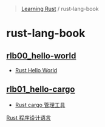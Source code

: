<!-- Index generated by MDI -->
> [Learning Rust](../README.md) / rust-lang-book

# rust-lang-book

## [rlb00_hello-world](rlb00_hello-world/index.md)

- [Rust Hello World](rlb00_hello-world/README.md)

## [rlb01_hello-cargo](rlb01_hello-cargo/index.md)

- [Rust cargo 管理工具](rlb01_hello-cargo/README.md)

[Rust 程序设计语言](README.md)
